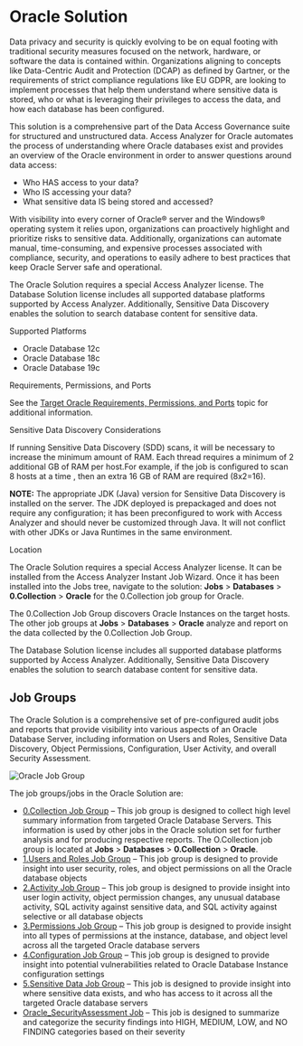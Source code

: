 # Oracle Solution

Data privacy and security is quickly evolving to be on equal footing with traditional security
measures focused on the network, hardware, or software the data is contained within. Organizations
aligning to concepts like Data-Centric Audit and Protection (DCAP) as defined by Gartner, or the
requirements of strict compliance regulations like EU GDPR, are looking to implement processes that
help them understand where sensitive data is stored, who or what is leveraging their privileges to
access the data, and how each database has been configured.

This solution is a comprehensive part of the Data Access Governance suite for structured and
unstructured data. Access Analyzer for Oracle automates the process of understanding where Oracle
databases exist and provides an overview of the Oracle environment in order to answer questions
around data access:

- Who HAS access to your data?
- Who IS accessing your data?
- What sensitive data IS being stored and accessed?

With visibility into every corner of Oracle® server and the Windows® operating system it relies
upon, organizations can proactively highlight and prioritize risks to sensitive data. Additionally,
organizations can automate manual, time-consuming, and expensive processes associated with
compliance, security, and operations to easily adhere to best practices that keep Oracle Server safe
and operational.

The Oracle Solution requires a special Access Analyzer license. The Database Solution license
includes all supported database platforms supported by Access Analyzer. Additionally, Sensitive Data
Discovery enables the solution to search database content for sensitive data.

Supported Platforms

- Oracle Database 12c
- Oracle Database 18c
- Oracle Database 19c

Requirements, Permissions, and Ports

See the
[Target Oracle Requirements, Permissions, and Ports](/docs/accessanalyzer/12.0/getting-started/requirements/target/databaseoracle.md)
topic for additional information.

Sensitive Data Discovery Considerations

If running Sensitive Data Discovery (SDD) scans, it will be necessary to increase the minimum amount
of RAM. Each thread requires a minimum of 2 additional GB of RAM per host.For example, if the job is
configured to scan 8 hosts at a time , then an extra 16 GB of RAM are required (8x2=16).

**NOTE:** The appropriate JDK (Java) version for Sensitive Data Discovery is installed on the
server. The JDK deployed is prepackaged and does not require any configuration; it has been
preconfigured to work with Access Analyzer and should never be customized through Java. It will not
conflict with other JDKs or Java Runtimes in the same environment.

Location

The Oracle Solution requires a special Access Analyzer license. It can be installed from the Access
Analyzer Instant Job Wizard. Once it has been installed into the Jobs tree, navigate to the
solution: **Jobs** > **Databases** > **0.Collection** > **Oracle** for the 0.Collection job group
for Oracle.

The 0.Collection Job Group discovers Oracle Instances on the target hosts. The other job groups at
**Jobs** > **Databases** > **Oracle** analyze and report on the data collected by the 0.Collection
Job Group.

The Database Solution license includes all supported database platforms supported by Access
Analyzer. Additionally, Sensitive Data Discovery enables the solution to search database content for
sensitive data.

## Job Groups

The Oracle Solution is a comprehensive set of pre-configured audit jobs and reports that provide
visibility into various aspects of an Oracle Database Server, including information on Users and
Roles, Sensitive Data Discovery, Object Permissions, Configuration, User Activity, and overall
Security Assessment.

![Oracle Job Group](/img/product_docs/accessanalyzer/solutions/databases/oracle/oraclejobgroup.webp)

The job groups/jobs in the Oracle Solution are:

- [0.Collection Job Group](/docs/accessanalyzer/12.0/solutions/databases/oracle/collection/overview.md) – This job group is designed to collect high
  level summary information from targeted Oracle Database Servers. This information is used by other
  jobs in the Oracle solution set for further analysis and for producing respective reports. The
  O.Collection job group is located at **Jobs** > **Databases** > **0.Collection** > **Oracle**.
- [1.Users and Roles Job Group](/docs/accessanalyzer/12.0/solutions/databases/oracle/usersroles/overview.md) – This job group is designed to provide
  insight into user security, roles, and object permissions on all the Oracle database objects
- [2.Activity Job Group](/docs/accessanalyzer/12.0/solutions/databases/oracle/activity/overview.md) – This job group is designed to provide insight into
  user login activity, object permission changes, any unusual database activity, SQL activity
  against sensitive data, and SQL activity against selective or all database objects
- [3.Permissions Job Group](/docs/accessanalyzer/12.0/solutions/databases/oracle/permissions/overview.md) – This job group is designed to provide insight
  into all types of permissions at the instance, database, and object level across all the targeted
  Oracle database servers
- [4.Configuration Job Group](/docs/accessanalyzer/12.0/solutions/databases/oracle/configuration/overview.md) – This job group is designed to provide
  insight into potential vulnerabilities related to Oracle Database Instance configuration settings
- [5.Sensitive Data Job Group](/docs/accessanalyzer/12.0/solutions/databases/oracle/sensitivedata/overview.md) – This job is designed to provide insight
  into where sensitive data exists, and who has access to it across all the targeted Oracle database
  servers
- [Oracle_SecurityAssessment Job](/docs/accessanalyzer/12.0/solutions/databases/oracle/oracle_securityassessment.md) – This job is designed to summarize
  and categorize the security findings into HIGH, MEDIUM, LOW, and NO FINDING categories based on
  their severity
